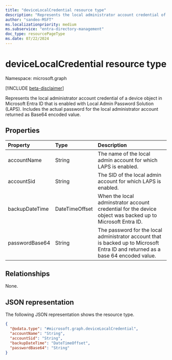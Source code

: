 ```yaml
---
title: "deviceLocalCredential resource type"
description: "Represents the local administrator account credential of a device object in Microsoft Entra ID that is enabled with Local Admin Password Solution (LAPS). Includes the actual password for the local administrator account returned as Base64 encoded value."
author: "sandeo-MSFT"
ms.localizationpriority: medium
ms.subservice: "entra-directory-management"
doc_type: resourcePageType
ms.date: 07/22/2024
---
```


# deviceLocalCredential resource type

Namespace: microsoft.graph

[!INCLUDE [beta-disclaimer](../../includes/beta-disclaimer.md)]

Represents the local administrator account credential of a device object in Microsoft Entra ID that is enabled with Local Admin Password Solution (LAPS). Includes the actual password for the local administrator account returned as Base64 encoded value.

## Properties
|Property|Type|Description|
|:---|:---|:---|
|accountName|String| The name of the local admin account for which LAPS is enabled.|
|accountSid|String|The SID of the local admin account for which LAPS is enabled.|
|backupDateTime|DateTimeOffset|When the local adminstrator account credential for the device object was backed up to Microsoft Entra ID.|
|passwordBase64|String|The password for the local administrator account that is backed up to Microsoft Entra ID and returned as a base 64 encoded value.|


## Relationships
None.

## JSON representation
The following JSON representation shows the resource type.
<!-- {
  "blockType": "resource",
  "@odata.type": "microsoft.graph.deviceLocalCredential",
  "baseType": "microsoft.graph.entity",
  "openType": false
}
-->
``` json
{
  "@odata.type": "#microsoft.graph.deviceLocalCredential",
  "accountName": "String",
  "accountSid": "String",
  "backupDateTime": "DateTimeOffset",
  "passwordBase64": "String"
}
```
